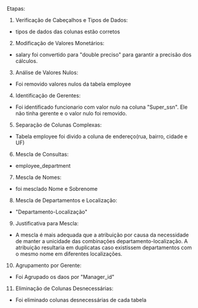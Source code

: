 Etapas:

1. Verificação de Cabeçalhos e Tipos de Dados:
 *  tipos de dados das colunas estão corretos

2. Modificação de Valores Monetários:
 * salary foi convertido para  "double preciso" para garantir a precisão dos cálculos.

3.  Análise de Valores Nulos:
  * Foi removido valores nulos da tabela employee

4.  Identificação de Gerentes:
  * Foi identificado funcionario com valor nulo na coluna "Super_ssn". Ele não tinha gerente e o valor nulo foi removido.

5. Separação de Colunas Complexas:
  * Tabela employee foi divido a coluna de endereço(rua, bairro, cidade e UF)	

6. Mescla de Consultas:
 * employee_department

7. Mescla de Nomes:
 * foi mesclado Nome e Sobrenome

8. Mescla de Departamentos e Localização:
 * "Departamento-Localização" 

9. Justificativa para Mescla:
  * A mescla é mais adequada que a atribuição por causa da necessidade de manter a unicidade das combinações departamento-localização.
    A atribuição resultaria em duplicatas caso existissem departamentos com o mesmo nome em diferentes localizações. 

10. Agrupamento por Gerente:
  * Foi Agrupado os daos por  "Manager_id" 

11. Eliminação de Colunas Desnecessárias:
  * Foi eliminado colunas desnecessárias de cada tabela 
